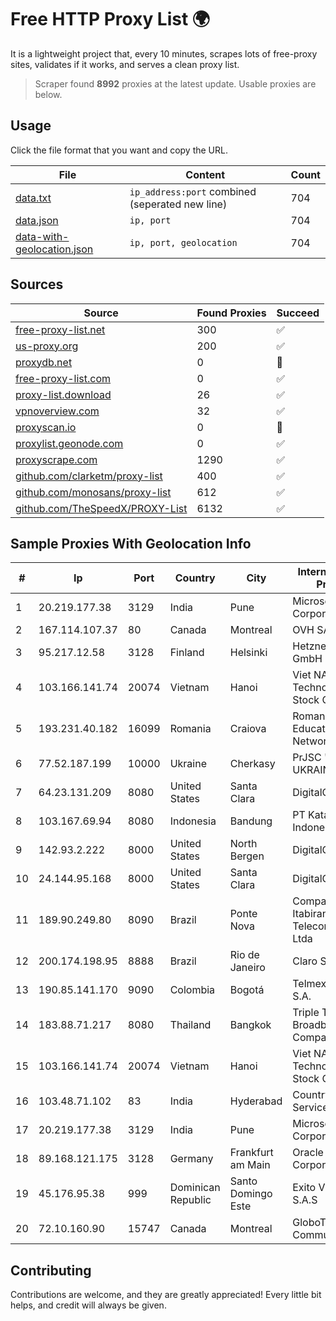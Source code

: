 
# Free HTTP Proxy List 🌍

It is a lightweight project that, every 10 minutes, scrapes lots of free-proxy sites, validates if it works, and serves a clean proxy list.


> Scraper found **8992** proxies at the latest update. Usable proxies are below.

## Usage

Click the file format that you want and copy the URL.


|File|Content|Count|
|----|-------|-----|
|[data.txt](https://raw.githubusercontent.com/themiralay/Proxy-List-World/master/data.txt)|`ip_address:port` combined (seperated new line)|704|
|[data.json](https://raw.githubusercontent.com/themiralay/Proxy-List-World/master/data.json)|`ip, port`|704|
|[data-with-geolocation.json](https://raw.githubusercontent.com/themiralay/Proxy-List-World/master/data-with-geolocation.json)|`ip, port, geolocation`|704|

## Sources

|Source|Found Proxies|Succeed|
|------|-------------|-------|
|[free-proxy-list.net](https://free-proxy-list.net)|300|✅|
|[us-proxy.org](https://www.us-proxy.org)|200|✅|
|[proxydb.net](http://proxydb.net)|0|🚫|
|[free-proxy-list.com](https://free-proxy-list.com/?page=&port=&type%5B%5D=http&type%5B%5D=https&up_time=0&search=Search)|0|✅|
|[proxy-list.download](https://www.proxy-list.download/HTTP)|26|✅|
|[vpnoverview.com](https://vpnoverview.com/privacy/anonymous-browsing/free-proxy-servers)|32|✅|
|[proxyscan.io](https://www.proxyscan.io)|0|🚫|
|[proxylist.geonode.com](https://proxylist.geonode.com/api/proxy-list?limit=300&page=1&sort_by=lastChecked&sort_type=desc&protocols=http,https)|0|✅|
|[proxyscrape.com](https://api.proxyscrape.com/v2/?request=displayproxies&protocol=http&timeout=10000&country=all&ssl=all&anonymity=all)|1290|✅|
|[github.com/clarketm/proxy-list](https://raw.githubusercontent.com/clarketm/proxy-list/master/proxy-list-raw.txt)|400|✅|
|[github.com/monosans/proxy-list](https://raw.githubusercontent.com/monosans/proxy-list/main/proxies/http.txt)|612|✅|
|[github.com/TheSpeedX/PROXY-List](https://raw.githubusercontent.com/TheSpeedX/PROXY-List/master/http.txt)|6132|✅|


## Sample Proxies With Geolocation Info

|#|Ip|Port|Country|City|Internet Service Provider|
|-|--|----|-------|----|-------------------------|
|1|20.219.177.38|3129|India|Pune|Microsoft Corporation|
|2|167.114.107.37|80|Canada|Montreal|OVH SAS|
|3|95.217.12.58|3128|Finland|Helsinki|Hetzner Online GmbH|
|4|103.166.141.74|20074|Vietnam|Hanoi|Viet NAM Cloud Technology Joint Stock Company|
|5|193.231.40.182|16099|Romania|Craiova|Romanian Education Network|
|6|77.52.187.199|10000|Ukraine|Cherkasy|PrJSC "VF UKRAINE"|
|7|64.23.131.209|8080|United States|Santa Clara|DigitalOcean, LLC|
|8|103.167.69.94|8080|Indonesia|Bandung|PT Kataji Nukami Indonesia|
|9|142.93.2.222|8000|United States|North Bergen|DigitalOcean, LLC|
|10|24.144.95.168|8000|United States|Santa Clara|DigitalOcean, LLC|
|11|189.90.249.80|8090|Brazil|Ponte Nova|Companhia Itabirana Telecomunicações Ltda|
|12|200.174.198.95|8888|Brazil|Rio de Janeiro|Claro S.A|
|13|190.85.141.170|9090|Colombia|Bogotá|Telmex Colombia S.A.|
|14|183.88.71.217|8080|Thailand|Bangkok|Triple T Broadband Public Company Limited|
|15|103.166.141.74|20074|Vietnam|Hanoi|Viet NAM Cloud Technology Joint Stock Company|
|16|103.48.71.102|83|India|Hyderabad|Country Online Services PVT LTD|
|17|20.219.177.38|3129|India|Pune|Microsoft Corporation|
|18|89.168.121.175|3128|Germany|Frankfurt am Main|Oracle Corporation|
|19|45.176.95.38|999|Dominican Republic|Santo Domingo Este|Exito Vision Cable S.A.S|
|20|72.10.160.90|15747|Canada|Montreal|GloboTech Communications|



## Contributing

Contributions are welcome, and they are greatly appreciated! Every
little bit helps, and credit will always be given.


